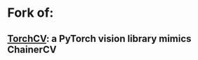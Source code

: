 # Fork of: 
## [TorchCV](https://github.com/kuangliu/torchcv): a PyTorch vision library mimics ChainerCV

